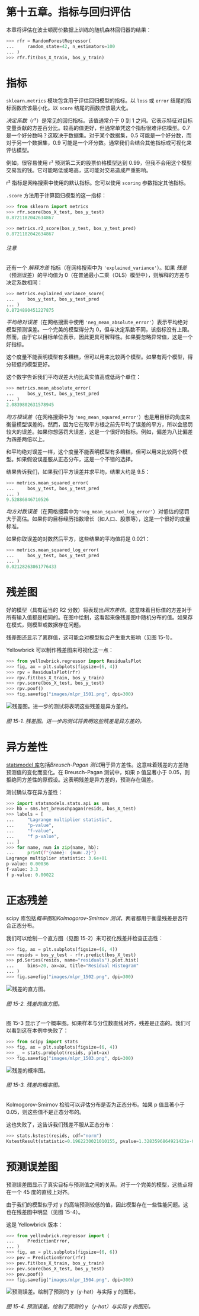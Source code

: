 # 第十五章。指标与回归评估

本章将评估在波士顿房价数据上训练的随机森林回归器的结果：

```py
>>> rfr = RandomForestRegressor(
...     random_state=42, n_estimators=100
... )
>>> rfr.fit(bos_X_train, bos_y_train)
```

# 指标

`sklearn.metrics` 模块包含用于评估回归模型的指标。以 `loss` 或 `error` 结尾的指标函数应该最小化。以 `score` 结尾的函数应该最大化。

*决定系数*（r²）是常见的回归指标。该值通常介于 0 到 1 之间。它表示特征对目标变量贡献的方差百分比。较高的值更好，但通常单凭这个指标很难评估模型。0.7 是一个好分数吗？这取决于数据集。对于某个数据集，0.5 可能是一个好分数，而对于另一个数据集，0.9 可能是一个坏分数。通常我们会结合其他指标或可视化来评估模型。

例如，很容易使用 r² 预测第二天的股票价格模型达到 0.99，但我不会用这个模型交易我的钱。它可能略低或略高，这可能对交易造成严重影响。

r² 指标是网格搜索中使用的默认指标。您可以使用 `scoring` 参数指定其他指标。

`.score` 方法用于计算回归模型的这一指标：

```py
>>> from sklearn import metrics
>>> rfr.score(bos_X_test, bos_y_test)
0.8721182042634867

>>> metrics.r2_score(bos_y_test, bos_y_test_pred)
0.8721182042634867
```

###### 注意

还有一个 *解释方差* 指标（在网格搜索中为 `'explained_variance'`）。如果 *残差*（预测误差）的平均值为 0（在普通最小二乘（OLS）模型中），则解释的方差与决定系数相同：

```py
>>> metrics.explained_variance_score(
...     bos_y_test, bos_y_test_pred
... )
0.8724890451227875
```

*平均绝对误差*（在网格搜索中使用 `'neg_mean_absolute_error'`）表示平均绝对模型预测误差。一个完美的模型得分为 0，但与决定系数不同，该指标没有上限。然而，由于它以目标单位表示，因此更具可解释性。如果要忽略异常值，这是一个好指标。

这个度量不能表明模型有多糟糕，但可以用来比较两个模型。如果有两个模型，得分较低的模型更好。

这个数字告诉我们平均误差大约比真实值高或低两个单位：

```py
>>> metrics.mean_absolute_error(
...     bos_y_test, bos_y_test_pred
... )
2.0839802631578945
```

*均方根误差*（在网格搜索中为 `'neg_mean_squared_error'`）也是用目标的角度来衡量模型误差的。然而，因为它在取平方根之前先平均了误差的平方，所以会惩罚较大的误差。如果你想惩罚大误差，这是一个很好的指标。例如，偏差为八比偏差为四差两倍以上。

和平均绝对误差一样，这个度量不能表明模型有多糟糕，但可以用来比较两个模型。如果假设误差服从正态分布，这是一个不错的选择。

结果告诉我们，如果我们平方误差并求平均，结果大约是 9.5：

```py
>>> metrics.mean_squared_error(
...     bos_y_test, bos_y_test_pred
... )
9.52886846710526
```

*均方对数误差*（在网格搜索中为`'neg_mean_squared_log_error'`）对低估的惩罚大于高估。如果你的目标经历指数增长（如人口、股票等），这是一个很好的度量标准。

如果你取误差的对数然后平方，这些结果的平均值将是 0.021：

```py
>>> metrics.mean_squared_log_error(
...     bos_y_test, bos_y_test_pred
... )
0.02128263061776433
```

# 残差图

好的模型（具有适当的 R2 分数）将表现出*同方差性*。这意味着目标值的方差对于所有输入值都是相同的。在图中绘制，这看起来像残差图中随机分布的值。如果存在模式，则模型或数据存在问题。

残差图还显示了离群值，这可能会对模型拟合产生重大影响（见图 15-1）。

Yellowbrick 可以制作残差图来可视化这一点：

```py
>>> from yellowbrick.regressor import ResidualsPlot
>>> fig, ax = plt.subplots(figsize=(6, 4))
>>> rpv = ResidualsPlot(rfr)
>>> rpv.fit(bos_X_train, bos_y_train)
>>> rpv.score(bos_X_test, bos_y_test)
>>> rpv.poof()
>>> fig.savefig("images/mlpr_1501.png", dpi=300)
```

![残差图。进一步的测试将表明这些残差是异方差的。](img/mlpr_1501.png)

###### 图 15-1\. 残差图。进一步的测试将表明这些残差是异方差的。

# 异方差性

[statsmodel 库](https://oreil.ly/HtIi5)包括*Breusch-Pagan 测试*用于异方差性。这意味着残差的方差随预测值的变化而变化。在 Breusch-Pagan 测试中，如果 p 值显著小于 0.05，则拒绝同方差性的原假设。这表明残差是异方差的，预测存在偏差。

测试确认存在异方差性：

```py
>>> import statsmodels.stats.api as sms
>>> hb = sms.het_breuschpagan(resids, bos_X_test)
>>> labels = [
...     "Lagrange multiplier statistic",
...     "p-value",
...     "f-value",
...     "f p-value",
... ]
>>> for name, num in zip(name, hb):
...     print(f"{name}: {num:.2}")
Lagrange multiplier statistic: 3.6e+01
p-value: 0.00036
f-value: 3.3
f p-value: 0.00022
```

# 正态残差

scipy 库包括*概率图*和*Kolmogorov-Smirnov 测试*，两者都用于衡量残差是否符合正态分布。

我们可以绘制一个直方图（见图 15-2）来可视化残差并检查正态性：

```py
>>> fig, ax = plt.subplots(figsize=(6, 4))
>>> resids = bos_y_test - rfr.predict(bos_X_test)
>>> pd.Series(resids, name="residuals").plot.hist(
...     bins=20, ax=ax, title="Residual Histogram"
... )
>>> fig.savefig("images/mlpr_1502.png", dpi=300)
```

![残差的直方图。](img/mlpr_1502.png)

###### 图 15-2\. 残差的直方图。

图 15-3 显示了一个概率图。如果样本与分位数直线对齐，残差是正态的。我们可以看到这在本例中失败了：

```py
>>> from scipy import stats
>>> fig, ax = plt.subplots(figsize=(6, 4))
>>> _ = stats.probplot(resids, plot=ax)
>>> fig.savefig("images/mlpr_1503.png", dpi=300)
```

![残差的概率图。](img/mlpr_1503.png)

###### 图 15-3\. 残差的概率图。

Kolmogorov-Smirnov 检验可以评估分布是否为正态分布。如果 p 值显著小于 0.05，则这些值不是正态分布的。

这也失败了，这告诉我们残差不服从正态分布：

```py
>>> stats.kstest(resids, cdf="norm")
KstestResult(statistic=0.1962230021010155, pvalue=1.3283596864921421e-05)
```

# 预测误差图

预测误差图显示了真实目标与预测值之间的关系。对于一个完美的模型，这些点将在一个 45 度的直线上对齐。

由于我们的模型似乎对 y 的高端预测较低的值，因此模型存在一些性能问题。这也在残差图中明显（见图 15-4）。

这是 Yellowbrick 版本：

```py
>>> from yellowbrick.regressor import (
...     PredictionError,
... )
>>> fig, ax = plt.subplots(figsize=(6, 6))
>>> pev = PredictionError(rfr)
>>> pev.fit(bos_X_train, bos_y_train)
>>> pev.score(bos_X_test, bos_y_test)
>>> pev.poof()
>>> fig.savefig("images/mlpr_1504.png", dpi=300)
```

![预测误差。绘制了预测的 y（y-hat）与实际 y 的图形。](img/mlpr_1504.png)

###### 图 15-4\. 预测误差。绘制了预测的 y（y-hat）与实际 y 的图形。

